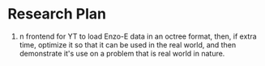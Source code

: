 # Research Plan
1. n frontend for YT to load Enzo-E data in an octree format, then, if extra time, optimize it so that it can be used in the real world, and then demonstrate it's use on a problem that is real world in nature. 
